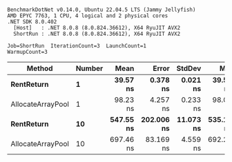 ```

BenchmarkDotNet v0.14.0, Ubuntu 22.04.5 LTS (Jammy Jellyfish)
AMD EPYC 7763, 1 CPU, 4 logical and 2 physical cores
.NET SDK 8.0.402
  [Host]   : .NET 8.0.8 (8.0.824.36612), X64 RyuJIT AVX2
  ShortRun : .NET 8.0.8 (8.0.824.36612), X64 RyuJIT AVX2

Job=ShortRun  IterationCount=3  LaunchCount=1  
WarmupCount=3  

```
| Method            | Number | Mean      | Error      | StdDev    | Min       | Max       | Allocated |
|------------------ |------- |----------:|-----------:|----------:|----------:|----------:|----------:|
| **RentReturn**        | **1**      |  **39.57 ns** |   **0.378 ns** |  **0.021 ns** |  **39.55 ns** |  **39.59 ns** |         **-** |
| AllocateArrayPool | 1      |  98.23 ns |   4.257 ns |  0.233 ns |  98.07 ns |  98.50 ns |         - |
| **RentReturn**        | **10**     | **547.55 ns** | **202.006 ns** | **11.073 ns** | **535.11 ns** | **556.33 ns** |         **-** |
| AllocateArrayPool | 10     | 697.46 ns |  83.169 ns |  4.559 ns | 692.21 ns | 700.43 ns |         - |
